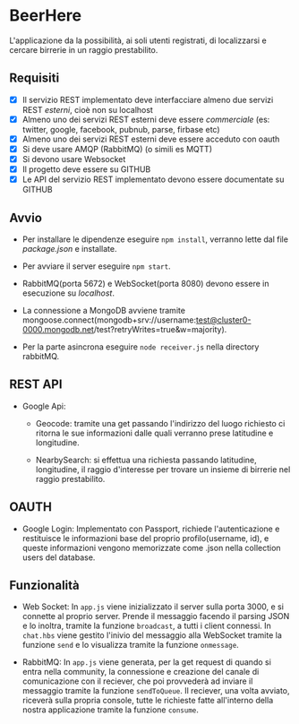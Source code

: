 
# BeerHere
L'applicazione da la possibilità, ai soli utenti registrati, di localizzarsi e cercare birrerie in un raggio prestabilito.

## **Requisiti**
- [x] Il servizio REST implementato deve interfacciare almeno due servizi REST *esterni*, cioè non su localhost
- [x] Almeno uno dei servizi REST esterni deve essere *commerciale* (es: twitter, google, facebook, pubnub, parse, firbase etc)
- [x] Almeno uno dei servizi REST esterni deve essere acceduto con oauth
- [x] Si deve usare AMQP (RabbitMQ) (o simili es MQTT)
- [x] Si devono usare Websocket
- [x] Il progetto deve essere su GITHUB
- [x] Le API del servizio REST implementato devono essere documentate su GITHUB

## **Avvio**

- Per installare le dipendenze eseguire `npm install`, verranno lette dal file *package.json* e installate.

- Per avviare il server eseguire `npm start`.

- RabbitMQ(porta 5672) e WebSocket(porta 8080) devono essere in esecuzione su _localhost_.

- La connessione a MongoDB avviene tramite mongoose.connect(mongodb+srv://username:test@cluster0-0000.mongodb.net/test?retryWrites=true&w=majority).
  
- Per la parte asincrona eseguire `node receiver.js` nella directory rabbitMQ.

## **REST API**

- Google Api:
  - Geocode: tramite una get passando l'indirizzo del luogo richiesto ci ritorna le sue informazioni dalle quali verranno prese latitudine e longitudine.
  
  - NearbySearch: si effettua una richiesta passando latitudine, longitudine, il raggio d'interesse per trovare un insieme di birrerie nel raggio prestabilito. 


## **OAUTH**

- Google Login: Implementato con Passport, richiede l'autenticazione e restituisce le informazioni base del proprio profilo(username, id), e queste informazioni vengono memorizzate come .json nella collection users del database.

## **Funzionalità**

- Web Socket: In `app.js` viene inizializzato il server sulla porta 3000, e si connette al proprio server. Prende il messaggio facendo il parsing JSON e lo inoltra, tramite la funzione `broadcast`, a tutti i client connessi. In `chat.hbs` viene gestito l'inivio del messaggio alla WebSocket tramite la funzione `send` e lo visualizza tramite la funzione `onmessage`. 

- RabbitMQ: In `app.js` viene generata, per la get request di quando si entra nella community, la connessione e creazione del canale di comunicazione con il reciever, che poi provvederà ad inviare il messaggio tramite la funzione `sendToQueue`. Il reciever, una volta avviato, riceverà sulla propria console, tutte le richieste fatte all'interno della nostra applicazione tramite la funzione `consume`. 


